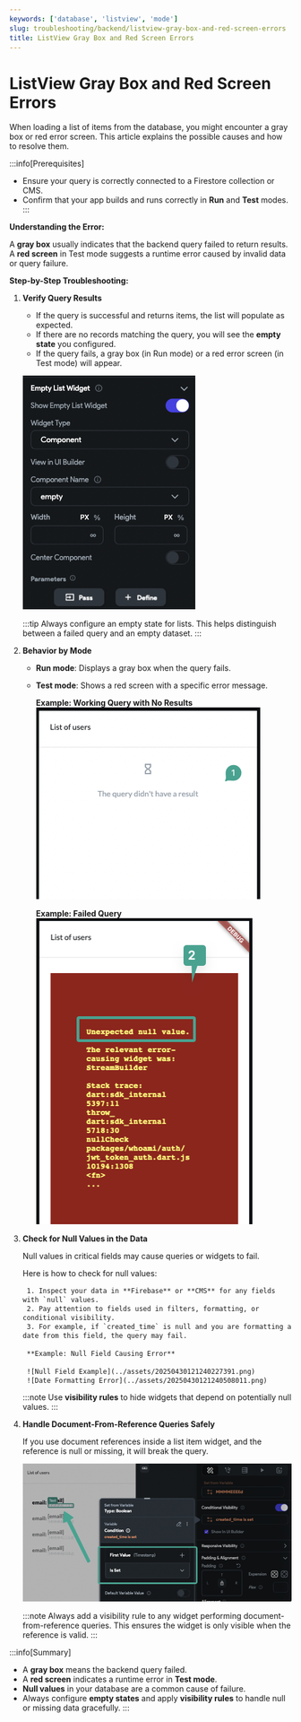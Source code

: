 ```yaml
---
keywords: ['database', 'listview', 'mode']
slug: troubleshooting/backend/listview-gray-box-and-red-screen-errors
title: ListView Gray Box and Red Screen Errors
---
```


# ListView Gray Box and Red Screen Errors

When loading a list of items from the database, you might encounter a gray box or red error screen. This article explains the possible causes and how to resolve them.

:::info[Prerequisites]
- Ensure your query is correctly connected to a Firestore collection or CMS.
- Confirm that your app builds and runs correctly in **Run** and **Test** modes.
:::

**Understanding the Error:**

A **gray box** usually indicates that the backend query failed to return results. A **red screen** in Test mode suggests a runtime error caused by invalid data or query failure.

**Step-by-Step Troubleshooting:**

1. **Verify Query Results**

    - If the query is successful and returns items, the list will populate as expected.
    - If there are no records matching the query, you will see the **empty state** you configured.
    - If the query fails, a gray box (in Run mode) or a red error screen (in Test mode) will appear.

    ![Empty State](../assets/20250430121239249713.png)

    :::tip
    Always configure an empty state for lists. This helps distinguish between a failed query and an empty dataset.
    :::

2. **Behavior by Mode**

    - **Run mode**: Displays a gray box when the query fails.
    - **Test mode**: Shows a red screen with a specific error message.

        **Example: Working Query with No Results**  
        ![Working Query](../assets/20250430121239492027.png)

        **Example: Failed Query**  
        ![Failed Query](../assets/20250430121239708989.png)

3. **Check for Null Values in the Data**

    Null values in critical fields may cause queries or widgets to fail.

    Here is how to check for null values:

        1. Inspect your data in **Firebase** or **CMS** for any fields with `null` values.
        2. Pay attention to fields used in filters, formatting, or conditional visibility.
        3. For example, if `created_time` is null and you are formatting a date from this field, the query may fail.

        **Example: Null Field Causing Error**

        ![Null Field Example](../assets/20250430121240227391.png)  
        ![Date Formatting Error](../assets/20250430121240508011.png)

    :::note
    Use **visibility rules** to hide widgets that depend on potentially null values.
    :::

4. **Handle Document-From-Reference Queries Safely**

    If you use document references inside a list item widget, and the reference is null or missing, it will break the query.

    ![Broken Reference Example](../assets/20250430121240818334.png)

    :::note
    Always add a visibility rule to any widget performing document-from-reference queries. This ensures the widget is only visible when the reference is valid.
    :::


:::info[Summary]
- A **gray box** means the backend query failed.
- A **red screen** indicates a runtime error in **Test mode**.
- **Null values** in your database are a common cause of failure.
- Always configure **empty states** and apply **visibility rules** to handle null or missing data gracefully.
:::

